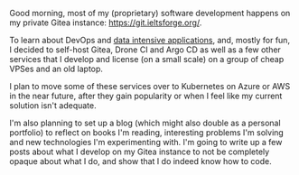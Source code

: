 Good morning, most of my (proprietary) software development happens on my private Gitea instance: https://git.ieltsforge.org/.

To learn about DevOps and [data intensive applications](https://www.oreilly.com/library/view/designing-data-intensive-applications/9781491903063/), and, mostly for fun, I decided to self-host Gitea, Drone CI and Argo CD as well as a few other services that I develop and license (on a small scale) on a group of cheap VPSes and an old laptop.

I plan to move some of these services over to Kubernetes on Azure or AWS in the near future, after they gain popularity or when I feel like my current solution isn't adequate.

I'm also planning to set up a blog (which might also double as a personal portfolio) to reflect on books I'm reading, interesting problems I'm solving and new technologies I'm experimenting with. I'm going to write up a few posts about what I develop on my Gitea instance to not be completely opaque about what I do, and show that I do indeed know how to code.

